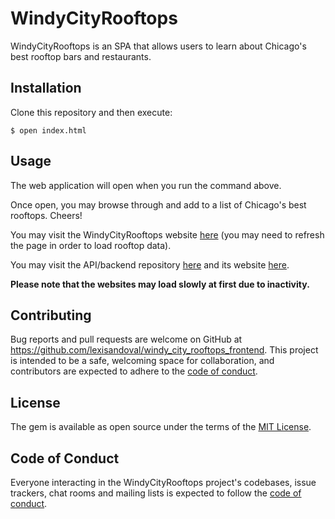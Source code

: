 # WindyCityRooftops

WindyCityRooftops is an SPA that allows users to learn about Chicago's best rooftop bars and restaurants.

## Installation

Clone this repository and then execute:

    $ open index.html

## Usage

The web application will open when you run the command above.

Once open, you may browse through and add to a list of Chicago's best rooftops. Cheers!

You may visit the WindyCityRooftops website [here](windycityrooftops.netlify.app/) (you may need to refresh the page in order to load rooftop data).

You may visit the API/backend repository [here](https://github.com/lexisandoval/windy_city_rooftops_backend.git) and its website [here](https://windycityrooftops-api.herokuapp.com).

**Please note that the websites may load slowly at first due to inactivity.**

## Contributing

Bug reports and pull requests are welcome on GitHub at https://github.com/lexisandoval/windy_city_rooftops_frontend. This project is intended to be a safe, welcoming space for collaboration, and contributors are expected to adhere to the [code of conduct](https://github.com/lexisandoval/windy_city_rooftops_frontend/blob/master/CODE_OF_CONDUCT.md).

## License

The gem is available as open source under the terms of the [MIT License](https://opensource.org/licenses/MIT).

## Code of Conduct

Everyone interacting in the WindyCityRooftops project's codebases, issue trackers, chat rooms and mailing lists is expected to follow the [code of conduct](https://github.com/lexisandoval/windy_city_rooftops_frontend/blob/master/CODE_OF_CONDUCT.md).
